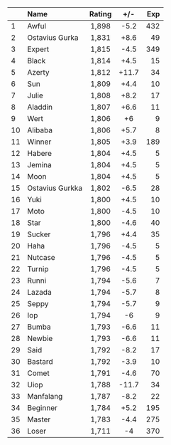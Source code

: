 | |Name|Rating|+/-|Exp|
|-|:---|:----:|:-:|--:|
|1|Awful|1,898|-5.2|432|
|2|Ostavius Gurka|1,831|+8.6|49|
|3|Expert|1,815|-4.5|349|
|4|Black|1,814|+4.5|15|
|5|Azerty|1,812|+11.7|34|
|6|Sun|1,809|+4.4|10|
|7|Julie|1,808|+8.2|17|
|8|Aladdin|1,807|+6.6|11|
|9|Wert|1,806|+6|9|
|10|Alibaba|1,806|+5.7|8|
|11|Winner|1,805|+3.9|189|
|12|Habere|1,804|+4.5|5|
|13|Jemina|1,804|+4.5|5|
|14|Moon|1,804|+4.5|5|
|15|Ostavius Gurkka|1,802|-6.5|28|
|16|Yuki|1,800|+4.5|10|
|17|Moto|1,800|-4.5|10|
|18|Star|1,800|-4.6|40|
|19|Sucker|1,796|+4.4|35|
|20|Haha|1,796|-4.5|5|
|21|Nutcase|1,796|-4.5|5|
|22|Turnip|1,796|-4.5|5|
|23|Runni|1,794|-5.6|7|
|24|Lazada|1,794|-5.7|8|
|25|Seppy|1,794|-5.7|9|
|26|Iop|1,794|-6|9|
|27|Bumba|1,793|-6.6|11|
|28|Newbie|1,793|-6.6|11|
|29|Said|1,792|-8.2|17|
|30|Bastard|1,792|-3.9|10|
|31|Comet|1,791|-4.6|70|
|32|Uiop|1,788|-11.7|34|
|33|Manfalang|1,787|-8.2|22|
|34|Beginner|1,784|+5.2|195|
|35|Master|1,783|-4.4|275|
|36|Loser|1,711|-4|370|
